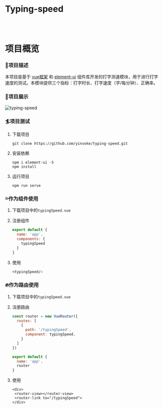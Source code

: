 # Typing-speed

<br><br>



# 项目概览



### :wind_chime:项目描述

本项目是基于 [vue框架](https://cn.vuejs.org/v2/guide/installation.html#Vue-Devtools) 和 [element-ui](https://element.eleme.cn/#/zh-CN/component/menu) 组件库开发的打字测速模块，用于进行打字速度的测试。本模块提供三个指标：打字时长、打字速度（字/每分钟）、正确率。



### :movie_camera:项目展示

![typing-speed](C:\Users\Invoker\Desktop\typing-speed.gif)

### :surfer:项目测试

1. 下载项目

   ```
   git clone https://github.com/yinvoke/typing-speed.git
   ```

2. 安装依赖

   ```
   npm i element-ui -S
   npm install
   ```

3. 运行项目

   ```
   npm run serve
   ```

   



### :sweat_drops:作为组件使用

1. 下载项目中的`typingSpeed.vue`

2. 注册组件

   ```js
   export default {
     name: 'app',
     components: {
       typingSpeed
     }
   }
   ```

3. 使用

   ```css
   <typingSpeed/>
   ```



### :fire:作为路由使用

1. 下载项目中的`typingSpeed.vue`

2. 注册路由

   ```js
   const router = new VueRouter({
     routes: [
       {
         path: '/typingSpeed',
         component: typingSpeed,
       }
     ]
   })
   
   export default {
     name: 'app',
     router
   }
   ```

3. 使用

   ```
   <div>
   	<router-view></router-view>
   	<router-link to="/typingSpeed">
   </div>
   ```



